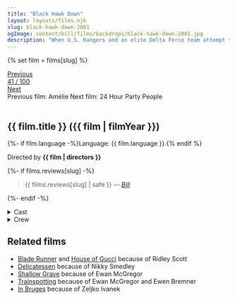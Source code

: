 ```yaml
---
title: "Black Hawk Down"
layout: layouts/films.njk
slug: black-hawk-down-2001
ogImage: content/bill/films/backdrops/black-hawk-down-2001.jpg
description: "When U.S. Rangers and an elite Delta Force team attempt to kidnap two underlings of a Somali warlord, their Black Hawk helicopters are shot down, and the Americans suffer heavy casualties, facing intense fighting from the militia on the ground."
---
```


{% set film = films[slug] %}

<nav class="films">
  <div class="prev">
    <a href="../amlie-2001"><i class="fa-solid fa-chevron-left fa-xs"></i> Previous</a>
  </div>
  <div>
    <a class="simple" href="../">41 / 100</a>
  </div>
  <div class="next">
    <a href="../24-hour-party-people-2002">Next <i class="fa-solid fa-chevron-right fa-xs"></i></a>
  </div>
  <div class="hint">
    <span class="prev-hint">
      <span class="sr-only">Previous film:</span>
      Amélie
    </span>
    <span class="next-hint">
      <span class="sr-only">Next film:</span>
      24 Hour Party People
    </span>
  </div>
</nav>

<article class="film slug-black-hawk-down-2001">
  <div class="backdrop-and-poster">
    <img class="poster" src="../films/posters/{{ slug }}.jpg" alt="">
    <img class="backdrop" src="../films/backdrops/{{ slug }}.jpg" alt="">
  </div>

  <h1>{{ film.title }} ({{ film | filmYear }})</h1>

  <p>
    {%- if film.language -%}Language: {{ film.language }}.{% endif %}
    
  </p>

  <p class="director">
    Directed by <strong>{{ film | directors }}</strong>
  </p>

  {%- if films.reviews[slug] -%}
    <blockquote> 
      {{ films.reviews[slug] | safe }} <em>—&nbsp;<a href="/bill">Bill</a></em>
    </blockquote> 
  {%- endif -%}

  <section class="film-detail">
    <div>
      <details>
        <summary>
          <i class="fa-solid fa-masks-theater"></i>
          Cast
        </summary>
        <ul>
          {%- for cast in film.credits.cast -%}
            <li>
              {{ cast.name }} as <em>{{ cast.character }}</em>
            </li>
          {%- endfor -%}
        </ul>
      </details>
      <details>
        <summary>
          <i class="fa-solid fa-clapperboard"></i>
          Crew
        </summary>
        <ul>
          {%- for crew in film.credits.crew -%}
            <li>
              {{ crew.name }} &mdash; <em>{{ crew.job }}</em>
            </li>
          {%- endfor -%}
        </ul>
      </details>
    </div>
  </section>

  <section class="related-films">
  <h2>Related films</h2>
  <ul>
    <li><a href="../blade-runner-1982">Blade Runner</a> and <a href="../house-of-gucci-2021">House of Gucci</a> because of Ridley Scott</li>
<li><a href="../delicatessen-1991">Delicatessen</a> because of Nikky Smedley</li>
<li><a href="../shallow-grave-1994">Shallow Grave</a> because of Ewan McGregor</li>
<li><a href="../trainspotting-1996">Trainspotting</a> because of Ewan McGregor and Ewen Bremner</li>
<li><a href="../in-bruges-2008">In Bruges</a> because of Zeljko Ivanek</li>
  </ul>
</section>

</article>
